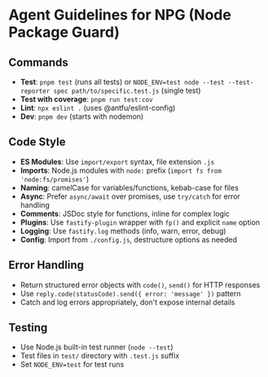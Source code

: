 # Agent Guidelines for NPG (Node Package Guard)

## Commands
- **Test**: `pnpm test` (runs all tests) or `NODE_ENV=test node --test --test-reporter spec path/to/specific.test.js` (single test)
- **Test with coverage**: `pnpm run test:cov`
- **Lint**: `npx eslint .` (uses @antfu/eslint-config)
- **Dev**: `pnpm dev` (starts with nodemon)

## Code Style
- **ES Modules**: Use `import/export` syntax, file extension `.js`
- **Imports**: Node.js modules with `node:` prefix (`import fs from 'node:fs/promises'`)
- **Naming**: camelCase for variables/functions, kebab-case for files
- **Async**: Prefer `async/await` over promises, use `try/catch` for error handling
- **Comments**: JSDoc style for functions, inline for complex logic
- **Plugins**: Use `fastify-plugin` wrapper with `fp()` and explicit `name` option
- **Logging**: Use `fastify.log` methods (info, warn, error, debug)
- **Config**: Import from `./config.js`, destructure options as needed

## Error Handling
- Return structured error objects with `code()`, `send()` for HTTP responses
- Use `reply.code(statusCode).send({ error: 'message' })` pattern
- Catch and log errors appropriately, don't expose internal details

## Testing
- Use Node.js built-in test runner (`node --test`)
- Test files in `test/` directory with `.test.js` suffix
- Set `NODE_ENV=test` for test runs